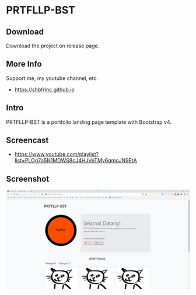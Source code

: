 # PRTFLLP-BST

## Download

Download the project on release page.

## More Info

Support me, my youtube channel, etc:

- https://shbfrlnc.github.io

## Intro

PRTFLLP-BST is a portfolio landing page template with Bootstrap v4.

## Screencast

- https://www.youtube.com/playlist?list=PLOg7o5N1MDWS8cJ4HJVeTMy6qmoJN9EtA

## Screenshot

![ScreenShot](assets/PRTFLLP-BST.png?raw=true)
